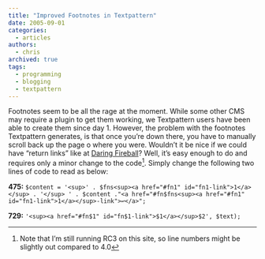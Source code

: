 ```yaml
---
title: "Improved Footnotes in Textpattern"
date: 2005-09-01
categories:
  - articles
authors:
  - chris
archived: true
tags:
  - programming
  - blogging
  - textpattern
---
```


Footnotes seem to be all the rage at the moment. While some other CMS may require a plugin to get them working, we Textpattern users have been able to create them since day 1. However, the problem with the footnotes Textpattern generates, is that once you’re down there, you have to manually scroll back up the page o where you were. Wouldn’t it be nice if we could have “return links” like at [Daring Fireball](http://daringfireball.net/2005/07/footnotes)? Well, it’s easy enough to do and requires only a minor change to the code[^1]. Simply change the following two lines of code to read as below:

**475:** `$content = '<sup>' . $fns<sup><a href="#fn1" id="fn1-link">1</a></sup> . '</sup> ' . $content ."<a href="#fn$fns<sup><a href="#fn1" id="fn1-link">1</a></sup>-link">↩</a>";`

**729:** `'<sup><a href="#fn$1" id="fn$1-link">$1</a></sup>$2', $text);`

[^1]: Note that I’m still running RC3 on this site, so line numbers might be slightly out compared to 4.0[^2]
[^2]: **Update** – in TXP 4.0, these lines are **482** and **736** respectively.
